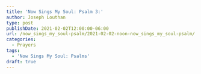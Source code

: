 ```yaml
---
title: 'Now Sings My Soul: Psalm 3:'
author: Joseph Louthan
type: post
publishDate: 2021-02-02T12:00:00-06:00
url: /now_sings_my_soul-psalm/2021-02-02-noon-now_sings_my_soul-psalm/
categories:
  - Prayers
tags:
  - 'Now Sings My Soul: Psalms'
draft: true
---
```

<pre>
<div style="font-variant: small-caps;">

</div>

</pre>
